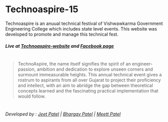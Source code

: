 # Technoaspire-15

Technoaspire is an anuual technical festival of Vishwawkarma Government Engineering College which includes state level events. This website was developed to promote and manage this technical fest.

##### Live at [Technoaspire-website] and [Facebook page] 
#

> TechnoAspire, the name itself signifies the spirit of an engineer-passion, ambition and dedication to explore unseen corners and surmount immeasurable heights. This annual technical event gives a rostrum to aspirants from all over Gujarat to project their proficiency and intellect, with an aim to abridge the gap between theoretical concepts learned and the fascinating practical implementation that would follow.

#

###### Developed by :  [Jeet Patel] | [Bhargav Patel] | [Meett Patel]


[//]: # (These are reference links used in the body of this note and get stripped out when the markdown processor does its job. There is no need to format nicely because it shouldn't be seen. Thanks SO - http://stackoverflow.com/questions/4823468/store-comments-in-markdown-syntax)


   [technoaspire-website]: <http://technoaspire.com>
   [facebook page]: <https://www.facebook.com/TechnoAspirevgec/>
   [git-repo-url]: <https://github.com/jeetmpatel1/technoaspire-15.git>
   [Jeet Patel]: <https://www.linkedin.com/in/jeetmpatel1/>
   [Bhargav Patel]: <https://www.linkedin.com/in/bhargavkumar-patel/>
   [Meett Patel]: <https://in.linkedin.com/in/meett-patel-28768b112>
